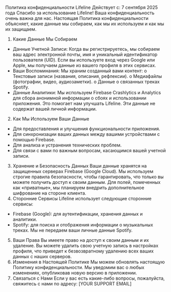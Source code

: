 Политика конфиденциальности Lifeline
Действует с: 7 сентября 2025 года
Спасибо за использование Lifeline! Ваша конфиденциальность очень важна для нас. Настоящая Политика конфиденциальности объясняет, какие данные мы собираем, как мы их используем и как мы их защищаем.
1. Какие Данные Мы Собираем
* Данные Учетной Записи: Когда вы регистрируетесь, мы собираем ваш адрес электронной почты, имя и уникальный идентификатор пользователя (UID). Если вы используете вход через Google или Apple, мы получаем данные из вашего профиля в этих сервисах.
* Ваши Воспоминания: Мы храним созданный вами контент:
o Текстовые записи (названия, описания, рефлексии).
o Медиафайлы (фотографии, видео, аудиозаметки).
o Данные о связанных треках Spotify.
* Данные Аналитики: Мы используем Firebase Crashlytics и Analytics для сбора анонимной информации о сбоях и использовании приложения. Это помогает нам улучшать Lifeline. Эти данные не содержат вашей личной информации.
2. Как Мы Используем Ваши Данные
* Для предоставления и улучшения функциональности приложения.
* Для синхронизации ваших данных между вашими устройствами с помощью Firebase.
* Для анализа и устранения технических проблем.
* Для связи с вами по важным вопросам, касающимся вашей учетной записи.
3. Хранение и Безопасность Данных
Ваши данные хранятся на защищенных серверах Firebase (Google Cloud). Мы используем строгие правила безопасности, чтобы гарантировать, что только вы можете получить доступ к своим данным. Для полей, помеченных как «приватные», мы планируем внедрить дополнительное шифрование на стороне клиента.
4. Сторонние Сервисы
Lifeline использует следующие сторонние сервисы:
* Firebase (Google): для аутентификации, хранения данных и аналитики.
* Spotify: для поиска и отображения информации о музыкальных треках. Мы не передаем ваши личные данные Spotify.
5. Ваши Права
Вы имеете право на доступ к своим данным и их удаление. Вы можете удалить свою учетную запись в настройках профиля, что приведет к безвозвратному удалению всех ваших данных с наших серверов.
6. Изменения в Настоящей Политике
Мы можем обновлять настоящую Политику конфиденциальности. Мы уведомим вас о любых изменениях, опубликовав новую версию в приложении.
7. Связаться с Нами
Если у вас есть какие-либо вопросы, пожалуйста, свяжитесь с нами по адресу: [YOUR SUPPORT EMAIL]

